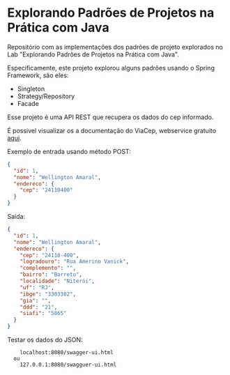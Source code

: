 # Explorando Padrões de Projetos na Prática com Java

Repositório com as implementações dos padrões de projeto explorados no Lab "Explorando Padrões de Projetos na Prática com Java". 

Especificamente, este projeto explorou alguns padrões usando o Spring Framework, são eles:

- Singleton
- Strategy/Repository
- Facade

Esse projeto é uma API REST que recupera os dados do cep informado.

É possivel visualizar os a documentação do ViaCep, webservice gratuito [aqui](https://viacep.com.br/).

Exemplo de entrada usando método POST:
```json
{
  "id": 1,
  "nome": "Wellington Amaral",
  "endereco": {
    "cep": "24110400"
  }
}
```
Saída:

```json
{
  "id": 1,
  "nome": "Wellington Amaral",
  "endereco": {
    "cep": "24110-400",
    "logradouro": "Rua Amerino Vanick",
    "complemento": "",
    "bairro": "Barreto",
    "localidade": "Niterói",
    "uf": "RJ",
    "ibge": "3303302",
    "gia": "",
    "ddd": "21",
    "siafi": "5865"
  }
}
```

Testar os dados do JSON:
```
    localhost:8080/swagger-ui.html
  ou
    127.0.0.1:8080/swagguer-ui.html
```
